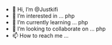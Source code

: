 - 👋 Hi, I’m @Justkifi
- 👀 I’m interested in ... php
- 🌱 I’m currently learning ... php
- 💞️ I’m looking to collaborate on ... php
- 📫 How to reach me ...

<!---
Justkifi/Justkifi is a ✨ special ✨ repository because its `README.md` (this file) appears on your GitHub profile.
You can click the Preview link to take a look at your changes.
--->
